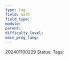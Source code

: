 ```yaml
---
type: tag
field: math
field_type: 
module: 
parent: 
difficulty_level: 
main_prog_lang:
---
```

202401100229
Status: 
Tags:
